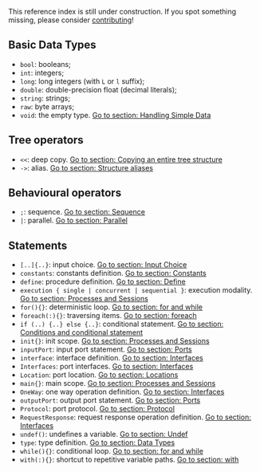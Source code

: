 This reference index is still under construction. If you spot something missing, please consider [contributing](https://github.com/jolie/docs/blob/master/reference_index.md)!

## Basic Data Types
* `bool`: booleans;
* `int`: integers;
* `long`: long integers \(with `L` or `l` suffix\);
* `double`: double-precision float \(decimal literals\);
* `string`: strings;
* `raw`: byte arrays;
* `void`: the empty type.
[Go to section: Handling Simple Data](basics/handling_simple_data)

## Tree operators
- `<<`: deep copy. [Go to section: Copying an entire tree structure](basics/data_structures.md#less-than-less-than-copying-an-entire-tree-structure)
- `->`: alias. [Go to section: Structure aliases](basics/data_structures.md#greater-than-structures-aliases)


## Behavioural operators
- `;`: sequence. [Go to section: Sequence](basics/composing_statements.md#sequence)
- `|`: parallel. [Go to section: Parallel](basics/composing_statements.md#parallel)

## Statements
- `[..]{..}`: input choice. [Go to section: Input Choice](basics/composing_statements.md#input-choice)
- `constants`: constants definition. [Go to section: Constants](basics/constants)
- `define`: procedure definition. [Go to section: Define](basics/define)
- `execution { single | concurrent | sequential }`: execution modality. [Go to section: Processes and Sessions](basics/processes.md)
- `for(){}`: deterministic loop. [Go to section: for and while](basics/composing_statements.md#for-and-while)
- `foreach(:){}`: traversing items. [Go to section: foreach](basics/data_structures.md#foreach-traversing-items)
- `if (..) {..} else {..}`: conditional statement. [Go to section: Conditions and conditional statement](basics/composing_statements.md#conditions-and-conditional-statement)
- `init{}`: init scope. [Go to section: Processes and Sessions](basics/processes)
- `inputPort`: input port statement. [Go to section: Ports](basics/communication-ports/ports)
- `interface`: interface definition. [Go to section: Interfaces](basics/communication-ports/interfaces)
- `Interfaces`: port interfaces. [Go to section: Interfaces](basics/communication-ports/interfaces)
- `Location`: port location. [Go to section: Locations](basics/communication-ports/locations)
- `main{}`: main scope. [Go to section: Processes and Sessions](basics/processes)
- `OneWay`: one way operation definition. [Go to section: Interfaces](basics/communication-ports/interfaces)
- `outputPort`: output port statement. [Go to section: Ports](basics/communication-ports/ports)
- `Protocol`: port protocol. [Go to section: Protocol](basics/communication-ports/protocol)
- `RequestResponse`: request response operation definition. [Go to section: Interfaces](basics/communication-ports/interfaces)
- `undef()`: undefines a variable. [Go to section: Undef](basics/data_structures.md#undef-erasing-tree-structures)
- `type`: type definition. [Go to section: Data Types](basics/communication-ports/data_types)
- `while(){}`: conditional loop. [Go to section: for and while](basics/composing_statements.md#for-and-while)
- `with(:){}`: shortcut to repetitive variable paths. [Go to section: with](basics/data_structures.md#with-a-shortcut-to-repetitive-variable-paths)
